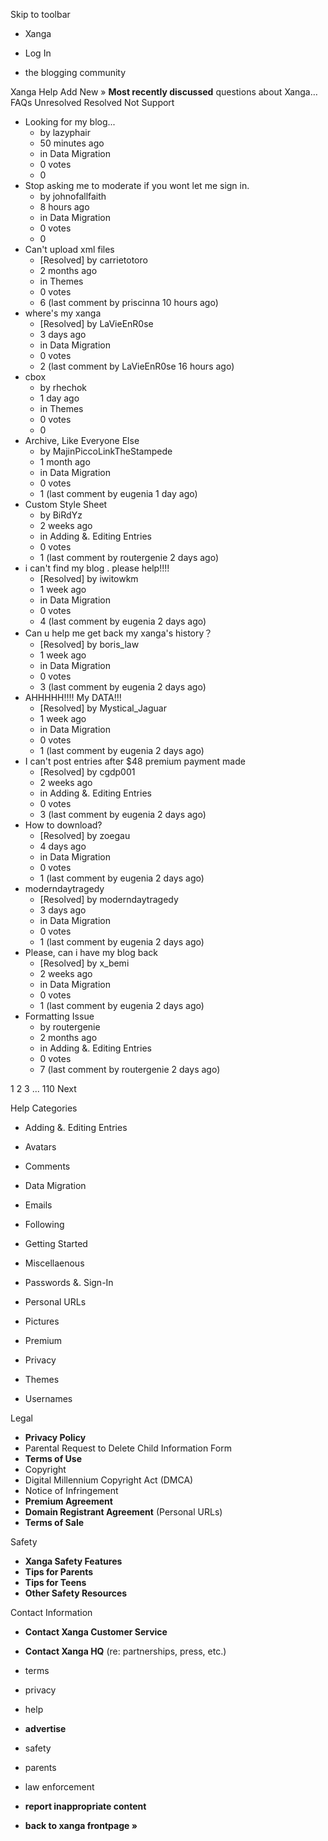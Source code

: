 Skip to toolbar

*   Xanga

*   Log In

*   the blogging community

Xanga Help Add New » **Most recently discussed** questions about Xanga… FAQs Unresolved Resolved Not Support

*   Looking for my blog...
    *   by lazyphair
    *   50 minutes ago
    *   in Data Migration
    *   0 votes
    *   0
*   Stop asking me to moderate if you wont let me sign in.
    *   by johnofallfaith
    *   8 hours ago
    *   in Data Migration
    *   0 votes
    *   0
*   Can't upload xml files
    *   \[Resolved\] by carrietotoro
    *   2 months ago
    *   in Themes
    *   0 votes
    *   6 (last comment by priscinna 10 hours ago)
*   where's my xanga
    *   \[Resolved\] by LaVieEnR0se
    *   3 days ago
    *   in Data Migration
    *   0 votes
    *   2 (last comment by LaVieEnR0se 16 hours ago)
*   cbox
    *   by rhechok
    *   1 day ago
    *   in Themes
    *   0 votes
    *   0
*   Archive, Like Everyone Else
    *   by MajinPiccoLinkTheStampede
    *   1 month ago
    *   in Data Migration
    *   0 votes
    *   1 (last comment by eugenia 1 day ago)
*   Custom Style Sheet
    *   by BiRdYz
    *   2 weeks ago
    *   in Adding &. Editing Entries
    *   0 votes
    *   1 (last comment by routergenie 2 days ago)
*   i can't find my blog . please help!!!!
    *   \[Resolved\] by iwitowkm
    *   1 week ago
    *   in Data Migration
    *   0 votes
    *   4 (last comment by eugenia 2 days ago)
*   Can u help me get back my xanga's history？
    *   \[Resolved\] by boris\_law
    *   1 week ago
    *   in Data Migration
    *   0 votes
    *   3 (last comment by eugenia 2 days ago)
*   AHHHHH!!!! My DATA!!!
    *   \[Resolved\] by Mystical\_Jaguar
    *   1 week ago
    *   in Data Migration
    *   0 votes
    *   1 (last comment by eugenia 2 days ago)
*   I can't post entries after $48 premium payment made
    *   \[Resolved\] by cgdp001
    *   2 weeks ago
    *   in Adding &. Editing Entries
    *   0 votes
    *   3 (last comment by eugenia 2 days ago)
*   How to download?
    *   \[Resolved\] by zoegau
    *   4 days ago
    *   in Data Migration
    *   0 votes
    *   1 (last comment by eugenia 2 days ago)
*   moderndaytragedy
    *   \[Resolved\] by moderndaytragedy
    *   3 days ago
    *   in Data Migration
    *   0 votes
    *   1 (last comment by eugenia 2 days ago)
*   Please, can i have my blog back
    *   \[Resolved\] by x\_bemi
    *   2 weeks ago
    *   in Data Migration
    *   0 votes
    *   1 (last comment by eugenia 2 days ago)
*   Formatting Issue
    *   by routergenie
    *   2 months ago
    *   in Adding &. Editing Entries
    *   0 votes
    *   7 (last comment by routergenie 2 days ago)

1 2 3 ... 110 Next

Help Categories

*   Adding &. Editing Entries
*   Avatars
*   Comments
*   Data Migration
*   Emails
*   Following
*   Getting Started
*   Miscellaenous

*   Passwords &. Sign-In
*   Personal URLs
*   Pictures
*   Premium
*   Privacy
*   Themes
*   Usernames

Legal

*   **Privacy Policy**
*   Parental Request to Delete Child Information Form
*   **Terms of Use**
*   Copyright
*   Digital Millennium Copyright Act (DMCA)
*   Notice of Infringement
*   **Premium Agreement**
*   **Domain Registrant Agreement** (Personal URLs)
*   **Terms of Sale**

Safety

*   **Xanga Safety Features**
*   **Tips for Parents**
*   **Tips for Teens**
*   **Other Safety Resources**

Contact Information

*   **Contact Xanga Customer Service**
*   **Contact Xanga HQ** (re: partnerships, press, etc.)

*   terms
*   privacy
*   help
*   **advertise**

*   safety
*   parents
*   law enforcement
*   **report inappropriate content**

*   **back to xanga frontpage »**
